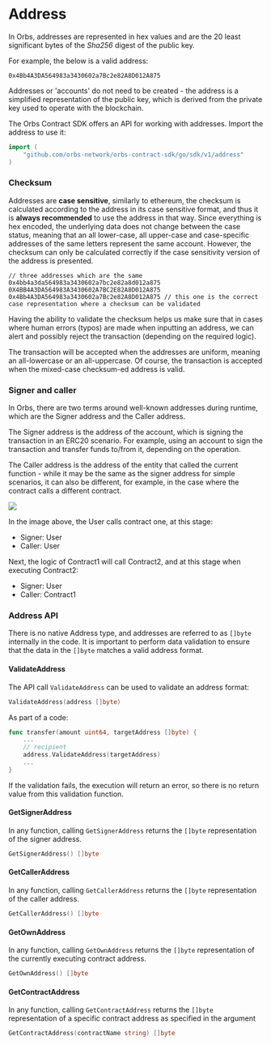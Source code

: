 # Address

In Orbs, addresses are represented in hex values and are the 20 least significant bytes of the _Sha256_ digest of the public key.

For example, the below is a valid address:

```text
0x4Bb4A3DA564983a3430602a7Bc2e82A8D012A875
```

Addresses or 'accounts' do not need to be created - the address is a simplified representation of the public key, which is derived from the private key used to operate with the blockchain.

The Orbs Contract SDK offers an API for working with addresses. Import the address to use it:

```go
import (
    "github.com/orbs-network/orbs-contract-sdk/go/sdk/v1/address"
)
```

### Checksum

Addresses are **case sensitive**, similarly to ethereum, the checksum is calculated according to the address in its case sensitive format, and thus it is **always recommended** to use the address in that way. 
Since everything is hex encoded, the underlying data does not change between the case status, meaning that an all lower-case, all upper-case and case-specific addresses of the same letters represent the same account. However, the checksum can only be calculated correctly if the case sensitivity version of the address is presented.

```text
// three addresses which are the same
0x4bb4a3da564983a3430602a7bc2e82a8d012a875
0X4BB4A3DA564983A3430602A7BC2E82A8D012A875
0x4Bb4A3DA564983a3430602a7Bc2e82A8D012A875 // this one is the correct case representation where a checksum can be validated
```

Having the ability to validate the checksum helps us make sure that in cases where human errors \(typos\) are made when inputting an address, we can alert and possibly reject the transaction \(depending on the required logic\).

The transaction will be accepted when the addresses are uniform, meaning an all-lowercase or an all-uppercase. Of course, the transaction is accepted when the mixed-case checksum-ed address is valid.

### Signer and caller

In Orbs, there are two terms around well-known addresses during runtime, which are the Signer address and the Caller address.

The Signer address is the address of the account, which is signing the transaction in an ERC20 scenario. For example, using an account to sign the transaction and transfer funds to/from it, depending on the operation.

The Caller address is the address of the entity that called the current function - while it may be the same as the signer address for simple scenarios, it can also be different, for example, in the case where the contract calls a different contract.

![](../.gitbook/assets/user.png)

In the image above, the User calls contract one, at this stage:

* Signer: User
* Caller: User

Next, the logic of Contract1 will call Contract2, and at this stage when executing Contract2:

* Signer: User
* Caller: Contract1

### Address API

There is no native Address type, and addresses are referred to as `[]byte` internally in the code. It is important to perform data validation to ensure that the data in the `[]byte` matches a valid address format.

#### ValidateAddress

The API call `ValidateAddress`  can be used to validate an address format:

```go
ValidateAddress(address []byte)
```

As part of a code:

```go
func transfer(amount uint64, targetAddress []byte) {
    ...
    // recipient
    address.ValidateAddress(targetAddress)
    ...
}
```

If the validation fails, the execution will return an error, so there is no return value from this validation function.

#### GetSignerAddress

In any function, calling `GetSignerAddress` returns the `[]byte` representation of the signer address.

```go
GetSignerAddress() []byte
```

#### GetCallerAddress

In any function, calling `GetCallerAddress` returns the `[]byte` representation of the caller address.

```go
GetCallerAddress() []byte
```

#### GetOwnAddress

In any function, calling `GetOwnAddress` returns the `[]byte` representation of the currently executing contract address.

```go
GetOwnAddress() []byte
```

#### GetContractAddress

In any function, calling `GetContractAddress` returns the `[]byte` representation of a specific contract address as specified in the argument

```go
GetContractAddress(contractName string) []byte
```

